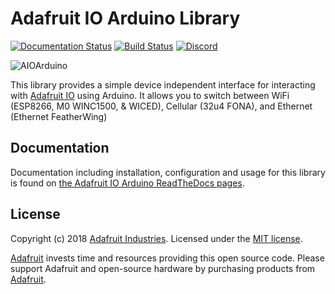 # Adafruit IO Arduino Library

[![Documentation Status](https://readthedocs.org/projects/adafruit-io-arduino/badge/?version=latest)](https://adafruit-io-arduino.readthedocs.io/en/latest/) [![Build Status](https://travis-ci.org/adafruit/Adafruit_IO_Arduino.svg?branch=master)](https://travis-ci.org/adafruit/Adafruit_IO_Arduino) [![Discord](https://img.shields.io/discord/327254708534116352.svg)](https://discord.gg/nBQh6qu)

![AIOArduino](https://cdn-learn.adafruit.com/assets/assets/000/057/496/original/adafruit_io_AIOA.png?1531335660)

This library provides a simple device independent interface for interacting with [Adafruit IO](https://io.adafruit.com) using Arduino. It allows you to switch between WiFi (ESP8266, M0 WINC1500, & WICED), Cellular (32u4 FONA), and Ethernet (Ethernet FeatherWing)


## Documentation
Documentation including installation, configuration and usage for this library is found on [the Adafruit IO Arduino ReadTheDocs pages](https://adafruit-io-arduino.readthedocs.io/en/latest/).

## License
Copyright (c) 2018 [Adafruit Industries](https://adafruit.com). Licensed under the [MIT license](/LICENSE?raw=true).

[Adafruit](https://adafruit.com) invests time and resources providing this open source code.
Please support Adafruit and open-source hardware by purchasing products from [Adafruit](https://adafruit.com).
